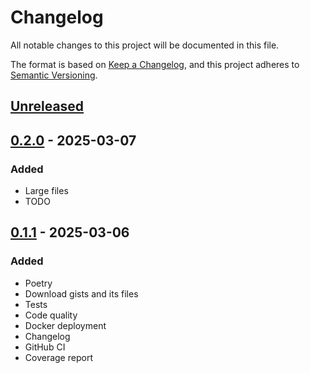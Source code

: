# Changelog
All notable changes to this project will be documented in this file.

The format is based on [Keep a Changelog](https://keepachangelog.com/en/1.0.0/), and this project adheres to [Semantic Versioning](https://semver.org/spec/v2.0.0.html).

## [Unreleased]

## [0.2.0] - 2025-03-07
### Added
- Large files
- TODO

## [0.1.1] - 2025-03-06
### Added
- Poetry
- Download gists and its files
- Tests
- Code quality
- Docker deployment
- Changelog
- GitHub CI
- Coverage report

[Unreleased]: https://github.com/gilcu2/locoia-challenge/compare/0.2.0...master
[0.2.0]: https://github.com/gilcu2/locoia-challenge/compare/0.1.1...0.2.0
[0.1.1]: https://github.com/gilcu2/locoia-chalenge/tree/0.1.1
